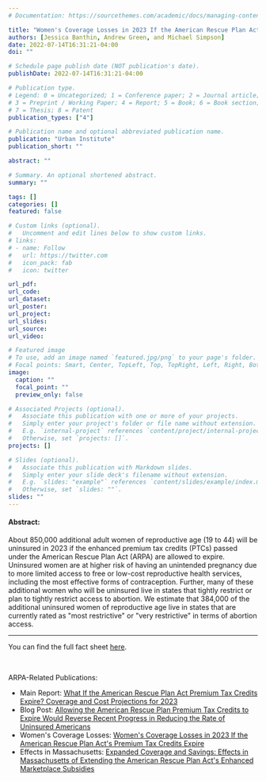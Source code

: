 ```yaml
---
# Documentation: https://sourcethemes.com/academic/docs/managing-content/

title: "Women's Coverage Losses in 2023 If the American Rescue Plan Act's Premium Tax Credits Expire"
authors: [Jessica Banthin, Andrew Green, and Michael Simpson]
date: 2022-07-14T16:31:21-04:00
doi: ""

# Schedule page publish date (NOT publication's date).
publishDate: 2022-07-14T16:31:21-04:00

# Publication type.
# Legend: 0 = Uncategorized; 1 = Conference paper; 2 = Journal article;
# 3 = Preprint / Working Paper; 4 = Report; 5 = Book; 6 = Book section;
# 7 = Thesis; 8 = Patent
publication_types: ["4"]

# Publication name and optional abbreviated publication name.
publication: "Urban Institute"
publication_short: ""

abstract: ""

# Summary. An optional shortened abstract.
summary: ""

tags: []
categories: []
featured: false

# Custom links (optional).
#   Uncomment and edit lines below to show custom links.
# links:
# - name: Follow
#   url: https://twitter.com
#   icon_pack: fab
#   icon: twitter

url_pdf:
url_code:
url_dataset:
url_poster:
url_project:
url_slides:
url_source:
url_video:

# Featured image
# To use, add an image named `featured.jpg/png` to your page's folder. 
# Focal points: Smart, Center, TopLeft, Top, TopRight, Left, Right, BottomLeft, Bottom, BottomRight.
image:
  caption: ""
  focal_point: ""
  preview_only: false

# Associated Projects (optional).
#   Associate this publication with one or more of your projects.
#   Simply enter your project's folder or file name without extension.
#   E.g. `internal-project` references `content/project/internal-project/index.md`.
#   Otherwise, set `projects: []`.
projects: []

# Slides (optional).
#   Associate this publication with Markdown slides.
#   Simply enter your slide deck's filename without extension.
#   E.g. `slides: "example"` references `content/slides/example/index.md`.
#   Otherwise, set `slides: ""`.
slides: ""
---
```

#### Abstract:

About 850,000 additional adult women of reproductive age (19 to 44) will be uninsured in 2023 if the enhanced premium tax credits (PTCs) passed under the American Rescue Plan Act (ARPA) are allowed to expire. Uninsured women are at higher risk of having an unintended pregnancy due to more limited access to free or low-cost reproductive health services, including the most effective forms of contraception. Further, many of these additional women who will be uninsured live in states that tightly restrict or plan to tightly restrict access to abortion. We estimate that 384,000 of the additional uninsured women of reproductive age live in states that are currently rated as "most restrictive" or "very restrictive" in terms of abortion access.
***

You can find the full fact sheet [here](https://www.urban.org/research/publication/womens-coverage-losses-2023-if-american-rescue-plan-acts-premium-tax-credits).

<br/>

ARPA-Related Publications:

- Main Report: [What If the American Rescue Plan Act Premium Tax Credits Expire? Coverage and Cost Projections for 2023](https://www.urban.org/research/publication/what-if-american-rescue-plan-act-premium-tax-credits-expire)
- Blog Post: [Allowing the American Rescue Plan Premium Tax Credits to Expire Would Reverse Recent Progress in Reducing the Rate of Uninsured Americans](https://www.urban.org/urban-wire/allowing-american-rescue-plan-premium-tax-credits-expire-would-reverse-recent-progress)
- Women's Coverage Losses: [Women's Coverage Losses in 2023 If the American Rescue Plan Act's Premium Tax Credits Expire](https://www.urban.org/research/publication/womens-coverage-losses-2023-if-american-rescue-plan-acts-premium-tax-credits)
- Effects in Massachusetts: [Expanded Coverage and Savings: Effects in Massachusetts of Extending the American Rescue Plan Act's Enhanced Marketplace Subsidies](https://www.urban.org/research/publication/expanded-coverage-and-savings-effects-massachusetts-extending-american-rescue)